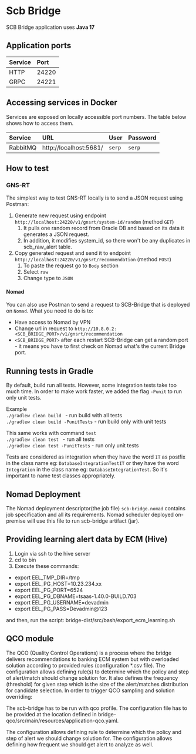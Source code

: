 # Scb Bridge

SCB Bridge application uses **Java 17** 

## Application ports

| Service  | Port  |
|:---------|:------|
| HTTP     | 24220 |
| GRPC     | 24221 |

## Accessing services in Docker

Services are exposed on locally accessible port numbers. The table below shows how to access them.

| Service    | URL                      | User    | Password   |
|:-----------|:-------------------------|:--------|:-----------|
| RabbitMQ   | http://localhost:5681/   | `serp`  | `serp`     |

## How to test

### GNS-RT

The simplest way to test GNS-RT locally is to send a JSON request using Postman:
1. Generate new request using endpoint `http://localhost:24220/v1/gnsrt/system-id/random` (method `GET`)
   1. It pulls one random record from Oracle DB and based on its data it generates a JSON request.
   2. In addition, it modifies system_id, so there won't be any duplicates in scb_raw_alert table. 
2. Copy generated request and send it to endpoint `http://localhost:24220/v1/gnsrt/recommendation` (method `POST`)
   1. To paste the request go to `Body` section
   2. Select `raw`
   3. Change type to `JSON`

#### Nomad

You can also use Postman to send a request to SCB-Bridge that is deployed on `Nomad`.
What you need to do is to:
- Have access to Nomad by VPN
- Change url in request to `http://10.8.0.2:<SCB_BRIDGE_PORT>/v1/gnsrt/recommendation`
- `<SCB_BRIDGE_PORT>` after each restart SCB-Bridge can get a random port - it means you have to first check on Nomad what's the current Bridge port.

## Running tests in Gradle

By default, build run all tests. However, some integration tests take too much time. In order to
make work faster, we added the flag `-Punit` to run only unit tests. <br>

Example <br>
`./gradlew clean build ` - run build with all tests <br>
`./gradlew clean build -PunitTests` - run build only with unit tests

This same works with command `test` <br>
`./gradlew clean test ` - run all tests <br>
`./gradlew clean test -PunitTests` - run only unit tests

Tests are considered as integration when they have the word `IT` as postfix in the class name
eg: `DatabaseIntegrationTestIT` or they have the word `Integration` in the class name
eg: `DatabaseIntegrationTest`. So it's important to name test classes appropriately.

## Nomad Deployment

The Nomad deployment descriptor(the job file) `scb-bridge.nomad` contains job specification and all its requirements. 
Nomad scheduler deployed on-premise will use this file to run scb-bridge artifact (jar).

## Providing learning alert data by ECM (Hive)

1) Login via ssh to the hive server
2) cd to bin
3) Execute these commands:
* export EEL_TMP_DIR=/tmp
* export EEL_PG_HOST=10.23.234.xx
* export EEL_PG_PORT=6524
* export EEL_PG_DBNAME=tsaas-1.40.0-BUILD.703
* export EEL_PG_USERNAME=devadmin
* export EEL_PG_PASS=Devadmin@123

and then, run the script: bridge-dist/src/bash/export_ecm_learning.sh

## QCO module
The QCO (Quality Control Operations) is a process where the bridge delivers recommendations to banking ECM system but with overloaded solution according to provided rules (configuration *.csv file).
The configuration allows defining rule(s) to determine which the policy and step of alert/match should change solution for. It also defines the frequency (threshold) for given step which is the size of the alert/matches distribution for candidate selection.
In order to trigger QCO sampling and solution overriding:

The scb-bridge has to be run with qco profile.
The configuration file has to be provided at the location defined in bridge-qco/src/main/resources/application-qco.yaml.

The configuration allows defining rule to determine which the policy and step of alert we should change solution for.
The configuration allows defining how frequent we should get alert to analyze as well.